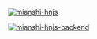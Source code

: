 [![mianshi-hnjs](https://github-readme-stats.vercel.app/api/pin/?username=zjy040525&repo=mianshi-hnjs)](https://github.com/zjy040525/mianshi-hnjs)

[![mianshi-hnjs-backend](https://github-readme-stats.vercel.app/api/pin/?username=zjy040525&repo=mianshi-hnjs-backend)](https://github.com/zjy040525/mianshi-hnjs-backend)
